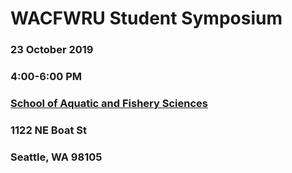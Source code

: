 # WACFWRU Student Symposium

### 23 October 2019
### 4:00-6:00 PM

### [School of Aquatic and Fishery Sciences](https://fish.uw.edu/)
### 1122 NE Boat St
### Seattle, WA 98105
